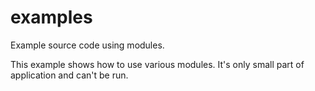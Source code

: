 # examples
Example source code using modules.

This example shows how to use various modules.
It's only small part of application and can't be run.